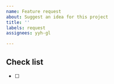 ```yaml
---
name: Feature request
about: Suggest an idea for this project
title: ''
labels: request
assignees: yyh-gl

---
```


## Check list
- [ ] 
